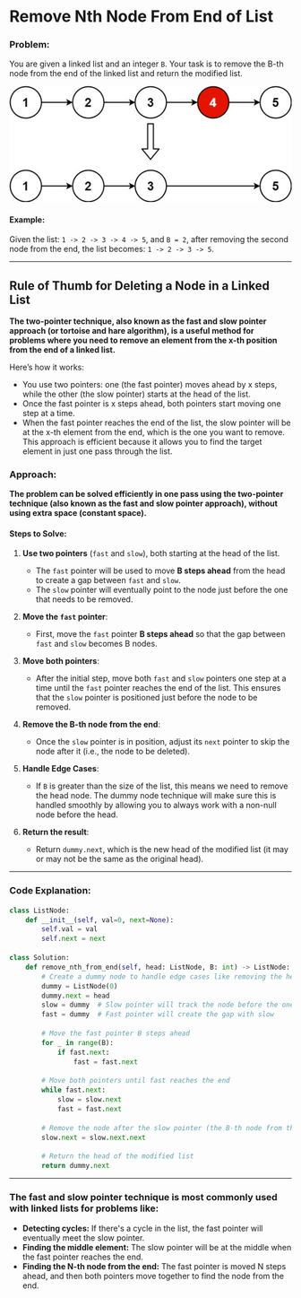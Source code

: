 # Remove Nth Node From End of List

### **Problem:**
You are given a linked list and an integer `B`. Your task is to remove the B-th node from the end of the linked list and return the modified list.

![remove_nth_node_from_end.jpg](../static/images/remove_nth_node_from_end.jpg)

#### **Example:**
Given the list: `1 -> 2 -> 3 -> 4 -> 5`, and `B = 2`, after removing the second node from the end, the list becomes: `1 -> 2 -> 3 -> 5`.

---

## Rule of Thumb for Deleting a Node in a Linked List

**The two-pointer technique, also known as the fast and slow pointer approach (or tortoise and hare algorithm), is a useful method for problems where you need to remove an element from the x-th position from the end of a linked list.**

Here’s how it works:

- You use two pointers: one (the fast pointer) moves ahead by x steps, while the other (the slow pointer) starts at the head of the list.
- Once the fast pointer is x steps ahead, both pointers start moving one step at a time.
- When the fast pointer reaches the end of the list, the slow pointer will be at the x-th element from the end, which is the one you want to remove.
This approach is efficient because it allows you to find the target element in just one pass through the list.

### **Approach:**

**The problem can be solved efficiently in **one pass** using the **two-pointer technique** (also known as the **fast and slow pointer approach**), without using extra space (constant space).**

#### **Steps to Solve:**

1. **Use two pointers** (`fast` and `slow`), both starting at the head of the list.
   
   - The `fast` pointer will be used to move **B steps ahead** from the head to create a gap between `fast` and `slow`.
   - The `slow` pointer will eventually point to the node just before the one that needs to be removed.

2. **Move the `fast` pointer**:
   - First, move the `fast` pointer **B steps ahead** so that the gap between `fast` and `slow` becomes B nodes.

3. **Move both pointers**:
   - After the initial step, move both `fast` and `slow` pointers one step at a time until the `fast` pointer reaches the end of the list. This ensures that the `slow` pointer is positioned just before the node to be removed.

4. **Remove the B-th node from the end**:
   - Once the `slow` pointer is in position, adjust its `next` pointer to skip the node after it (i.e., the node to be deleted).

5. **Handle Edge Cases**:
   - If `B` is greater than the size of the list, this means we need to remove the head node. The dummy node technique will make sure this is handled smoothly by allowing you to always work with a non-null node before the head.

6. **Return the result**:
   - Return `dummy.next`, which is the new head of the modified list (it may or may not be the same as the original head).

---

### **Code Explanation**:

```python
class ListNode:
    def __init__(self, val=0, next=None):
        self.val = val
        self.next = next

class Solution:
    def remove_nth_from_end(self, head: ListNode, B: int) -> ListNode:
        # Create a dummy node to handle edge cases like removing the head
        dummy = ListNode(0)
        dummy.next = head
        slow = dummy  # Slow pointer will track the node before the one to remove
        fast = dummy  # Fast pointer will create the gap with slow

        # Move the fast pointer B steps ahead
        for _ in range(B):
            if fast.next:
                fast = fast.next

        # Move both pointers until fast reaches the end
        while fast.next:
            slow = slow.next
            fast = fast.next

        # Remove the node after the slow pointer (the B-th node from the end)
        slow.next = slow.next.next
        
        # Return the head of the modified list
        return dummy.next
```

---

### The fast and slow pointer technique is most commonly used with linked lists for problems like:

- **Detecting cycles:** If there's a cycle in the list, the fast pointer will eventually meet the slow pointer.
- **Finding the middle element:** The slow pointer will be at the middle when the fast pointer reaches the end.
- **Finding the N-th node from the end:** The fast pointer is moved N steps ahead, and then both pointers move together to find the node from the end.
